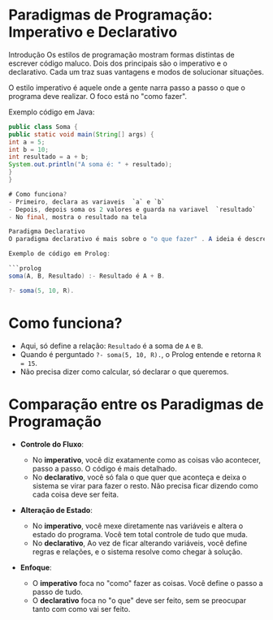 # Paradigmas de Programação: Imperativo e Declarativo

Introdução
Os estilos de programação mostram formas distintas de escrever código maluco. Dois dos principais são o imperativo e o declarativo. Cada um traz suas vantagens e modos de solucionar situações.


O estilo imperativo é aquele onde a gente narra passo a passo o que o programa deve realizar. O foco está no "como fazer".

Exemplo código em Java:

```java
public class Soma {
public static void main(String[] args) {
int a = 5;
int b = 10;
int resultado = a + b;
System.out.println("A soma é: " + resultado);
}
}

# Como funciona?
- Primeiro, declara as variaveis  `a` e `b`
- Depois, depois soma os 2 valores e guarda na variavel  `resultado`
- No final, mostra o resultado na tela 

Paradigma Declarativo
O paradigma declarativo é mais sobre o "o que fazer" . A ideia é descrever a lógica do problema sem se preocupar tanto com o passo a passo

Exemplo de código em Prolog:

```prolog
soma(A, B, Resultado) :- Resultado é A + B.

?- soma(5, 10, R).
```
# Como funciona?
- Aqui, só define a relação: `Resultado` é a soma de `A` e `B`.
- Quando é perguntado `?- soma(5, 10, R).`, o Prolog entende e retorna `R = 15`.
- Não precisa dizer como calcular, só declarar o que queremos.

# Comparação entre os Paradigmas de Programação

- **Controle do Fluxo**:
   - No **imperativo**, você diz exatamente como as coisas vão acontecer, passo a passo. O código é mais detalhado.
   - No **declarativo**, você só fala o que quer que aconteça e deixa o sistema se virar para fazer o resto. Não precisa ficar dizendo como cada coisa deve ser feita.

- **Alteração de Estado**:
   - No **imperativo**, você mexe diretamente nas variáveis e altera o estado do programa. Você tem total controle de tudo que muda.
   - No **declarativo**, Ao vez de ficar alterando variáveis, você define regras e relações, e o sistema resolve como chegar à solução.

- **Enfoque**:
   - O **imperativo** foca no "como" fazer as coisas. Você define o passo a passo de tudo.
   - O **declarativo** foca no "o que" deve ser feito, sem se preocupar tanto com como vai ser feito.


